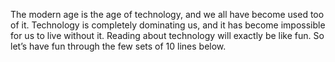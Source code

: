 The modern age is the age of technology, and we all have become used too of it. Technology is completely dominating us, and it has become impossible for us to live without it. Reading about technology will exactly be like fun. So let’s have fun through the few sets of 10 lines below.

